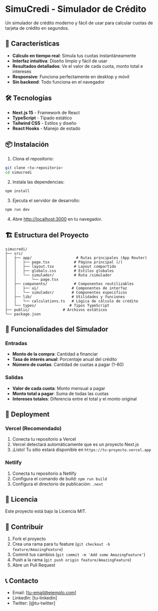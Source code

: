 # SimuCredi - Simulador de Crédito

Un simulador de crédito moderno y fácil de usar para calcular cuotas de tarjeta de crédito en segundos.

## 🚀 Características

- **Cálculo en tiempo real**: Simula tus cuotas instantáneamente
- **Interfaz intuitiva**: Diseño limpio y fácil de usar
- **Resultados detallados**: Ve el valor de cada cuota, monto total e intereses
- **Responsive**: Funciona perfectamente en desktop y móvil
- **Sin backend**: Todo funciona en el navegador

## 🛠️ Tecnologías

- **Next.js 15** - Framework de React
- **TypeScript** - Tipado estático
- **Tailwind CSS** - Estilos y diseño
- **React Hooks** - Manejo de estado

## 📦 Instalación

1. Clona el repositorio:
```bash
git clone <tu-repositorio>
cd simucredi
```

2. Instala las dependencias:
```bash
npm install
```

3. Ejecuta el servidor de desarrollo:
```bash
npm run dev
```

4. Abre [http://localhost:3000](http://localhost:3000) en tu navegador.

## 🏗️ Estructura del Proyecto

```
simucredi/
├── src/
│   ├── app/                    # Rutas principales (App Router)
│   │   ├── page.tsx           # Página principal (/)
│   │   ├── layout.tsx         # Layout compartido
│   │   ├── globals.css        # Estilos globales
│   │   └── simulador/         # Ruta /simulador
│   │       └── page.tsx
│   ├── components/            # Componentes reutilizables
│   │   ├── ui/               # Componentes de interfaz
│   │   └── simulador/        # Componentes específicos
│   ├── lib/                  # Utilidades y funciones
│   │   └── calculations.ts   # Lógica de cálculo de crédito
│   └── types/               # Tipos TypeScript
├── public/               # Archivos estáticos
└── package.json
```

## 🧮 Funcionalidades del Simulador

### Entradas
- **Monto de la compra**: Cantidad a financiar
- **Tasa de interés anual**: Porcentaje anual del crédito
- **Número de cuotas**: Cantidad de cuotas a pagar (1-60)

### Salidas
- **Valor de cada cuota**: Monto mensual a pagar
- **Monto total a pagar**: Suma de todas las cuotas
- **Intereses totales**: Diferencia entre el total y el monto original

## 🚀 Deployment

### Vercel (Recomendado)
1. Conecta tu repositorio a Vercel
2. Vercel detectará automáticamente que es un proyecto Next.js
3. ¡Listo! Tu sitio estará disponible en `https://tu-proyecto.vercel.app`

### Netlify
1. Conecta tu repositorio a Netlify
2. Configura el comando de build: `npm run build`
3. Configura el directorio de publicación: `.next`

## 📝 Licencia

Este proyecto está bajo la Licencia MIT.

## 🤝 Contribuir

1. Fork el proyecto
2. Crea una rama para tu feature (`git checkout -b feature/AmazingFeature`)
3. Commit tus cambios (`git commit -m 'Add some AmazingFeature'`)
4. Push a la rama (`git push origin feature/AmazingFeature`)
5. Abre un Pull Request

## 📞 Contacto

- Email: [tu-email@ejemplo.com]
- LinkedIn: [tu-linkedin]
- Twitter: [@tu-twitter]
